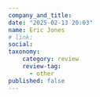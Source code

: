 ```yaml
---
company_and_title: 
date: "2025-02-13 20:03"
name: Eric Jones
# link:
social: 
taxonomy:
    category: review
    review-tag:
      - other
published: false
---
```



